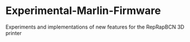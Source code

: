 Experimental-Marlin-Firmware
============================

Experiments and implementations of new features for the RepRapBCN 3D printer
